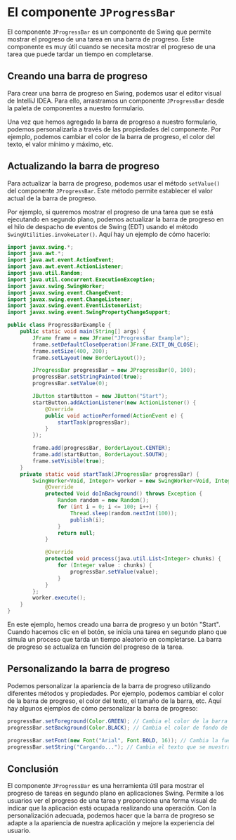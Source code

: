 # El componente `JProgressBar`

El componente `JProgressBar` es un componente de Swing que permite mostrar el progreso de una tarea en una barra de
progreso. Este componente es muy útil cuando se necesita mostrar el progreso de una tarea que puede tardar un tiempo en
completarse.

## Creando una barra de progreso

Para crear una barra de progreso en Swing, podemos usar el editor visual de IntelliJ IDEA. Para ello, arrastramos un
componente `JProgressBar` desde la paleta de componentes a nuestro formulario.

Una vez que hemos agregado la barra de progreso a nuestro formulario, podemos personalizarla a través de las propiedades
del componente. Por ejemplo, podemos cambiar el color de la barra de progreso, el color del texto, el valor mínimo y
máximo, etc.

## Actualizando la barra de progreso

Para actualizar la barra de progreso, podemos usar el método `setValue()` del componente `JProgressBar`. Este método
permite establecer el valor actual de la barra de progreso.

Por ejemplo, si queremos mostrar el progreso de una tarea que se está ejecutando en segundo plano, podemos actualizar
la barra de progreso en el hilo de despacho de eventos de Swing (EDT) usando el método `SwingUtilities.invokeLater()`.
Aquí hay un ejemplo de cómo hacerlo:

```java
import javax.swing.*;
import java.awt.*;
import java.awt.event.ActionEvent;
import java.awt.event.ActionListener;
import java.util.Random;
import java.util.concurrent.ExecutionException;
import javax.swing.SwingWorker;
import javax.swing.event.ChangeEvent;
import javax.swing.event.ChangeListener;
import javax.swing.event.EventListenerList;
import javax.swing.event.SwingPropertyChangeSupport;

public class ProgressBarExample {
    public static void main(String[] args) {
        JFrame frame = new JFrame("JProgressBar Example");
        frame.setDefaultCloseOperation(JFrame.EXIT_ON_CLOSE);
        frame.setSize(400, 200);
        frame.setLayout(new BorderLayout());

        JProgressBar progressBar = new JProgressBar(0, 100);
        progressBar.setStringPainted(true);
        progressBar.setValue(0);

        JButton startButton = new JButton("Start");
        startButton.addActionListener(new ActionListener() {
            @Override
            public void actionPerformed(ActionEvent e) {
                startTask(progressBar);
            }
        });

        frame.add(progressBar, BorderLayout.CENTER);
        frame.add(startButton, BorderLayout.SOUTH);
        frame.setVisible(true);
    }
    private static void startTask(JProgressBar progressBar) {
        SwingWorker<Void, Integer> worker = new SwingWorker<Void, Integer>() {
            @Override
            protected Void doInBackground() throws Exception {
                Random random = new Random();
                for (int i = 0; i <= 100; i++) {
                    Thread.sleep(random.nextInt(100));
                    publish(i);
                }
                return null;
            }

            @Override
            protected void process(java.util.List<Integer> chunks) {
                for (Integer value : chunks) {
                    progressBar.setValue(value);
                }
            }
        };
        worker.execute();
    }
}
```

En este ejemplo, hemos creado una barra de progreso y un botón "Start". Cuando hacemos clic en el botón, se inicia
una tarea en segundo plano que simula un proceso que tarda un tiempo aleatorio en completarse. La barra de progreso se
actualiza en función del progreso de la tarea.

## Personalizando la barra de progreso

Podemos personalizar la apariencia de la barra de progreso utilizando diferentes métodos y propiedades. Por ejemplo,
podemos cambiar el color de la barra de progreso, el color del texto, el tamaño de la barra, etc. Aquí hay algunos
ejemplos de cómo personalizar la barra de progreso:

```java
progressBar.setForeground(Color.GREEN); // Cambia el color de la barra de progreso
progressBar.setBackground(Color.BLACK); // Cambia el color de fondo de la barra de progreso

progressBar.setFont(new Font("Arial", Font.BOLD, 16)); // Cambia la fuente del texto
progressBar.setString("Cargando..."); // Cambia el texto que se muestra en la barra de progreso
```

## Conclusión

El componente `JProgressBar` es una herramienta útil para mostrar el progreso de tareas en segundo plano en aplicaciones
Swing. Permite a los usuarios ver el progreso de una tarea y proporciona una forma visual de indicar que la aplicación
está ocupada realizando una operación. Con la personalización adecuada, podemos hacer que la barra de progreso se
adapte a la apariencia de nuestra aplicación y mejore la experiencia del usuario.